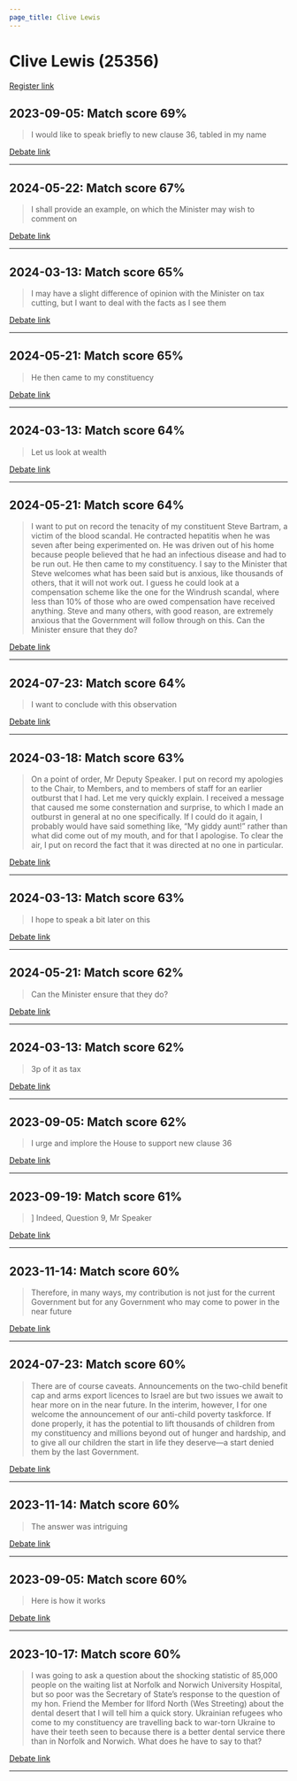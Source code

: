 ```yaml
---
page_title: Clive Lewis
---
```


# Clive Lewis  (25356)

[Register link](https://www.theyworkforyou.com/mp/25356/register)



## 2023-09-05: Match score 69%

>I would like to speak briefly to new clause 36, tabled in my name

[Debate link](https://www.theyworkforyou.com/debates/?id=2023-09-05c.304.0) 

---



## 2024-05-22: Match score 67%

>I shall provide an example, on which the Minister may wish to comment on

[Debate link](https://www.theyworkforyou.com/debates/?id=2024-05-22b.904.1) 

---



## 2024-03-13: Match score 65%

>I may have a slight difference of opinion with the Minister on tax cutting, but I want to deal with the facts as I see them

[Debate link](https://www.theyworkforyou.com/debates/?id=2024-03-13b.333.2) 

---



## 2024-05-21: Match score 65%

>He then came to my constituency

[Debate link](https://www.theyworkforyou.com/debates/?id=2024-05-21a.774.0) 

---



## 2024-03-13: Match score 64%

>Let us look at wealth

[Debate link](https://www.theyworkforyou.com/debates/?id=2024-03-13b.348.0) 

---



## 2024-05-21: Match score 64%

>I want to put on record the tenacity of my constituent Steve Bartram, a victim of the blood scandal. He contracted hepatitis when he was seven after being experimented on. He was driven out of his home because people believed that he had an infectious disease and had to be run out. He then came to my constituency. I say to the Minister that Steve welcomes what has been said but is anxious, like thousands of others, that it will not work out. I guess he could look at a compensation scheme like the one for the Windrush scandal, where less than 10% of those who are owed compensation have received anything. Steve and many others, with good reason, are extremely anxious that the Government will follow through on this. Can the Minister ensure that they do?

[Debate link](https://www.theyworkforyou.com/debates/?id=2024-05-21a.774.0) 

---



## 2024-07-23: Match score 64%

>I want to conclude with this observation

[Debate link](https://www.theyworkforyou.com/debates/?id=2024-07-23d.621.0) 

---



## 2024-03-18: Match score 63%

>On a point of order, Mr Deputy Speaker. I put on record my apologies to the Chair, to Members, and to members of staff for an earlier outburst that I had. Let me very quickly explain. I received a message that caused me some consternation and surprise, to which I made an outburst in general at no one specifically. If I could do it again, I probably would have said something like, “My giddy aunt!” rather than what did come out of my mouth, and for that I apologise. To clear the air, I put on record the fact that it was directed at no one in particular.

[Debate link](https://www.theyworkforyou.com/debates/?id=2024-03-18c.772.0) 

---



## 2024-03-13: Match score 63%

>I hope to speak a bit later on this

[Debate link](https://www.theyworkforyou.com/debates/?id=2024-03-13b.333.2) 

---



## 2024-05-21: Match score 62%

>Can the Minister ensure that they do?

[Debate link](https://www.theyworkforyou.com/debates/?id=2024-05-21a.774.0) 

---



## 2024-03-13: Match score 62%

>3p of it as tax

[Debate link](https://www.theyworkforyou.com/debates/?id=2024-03-13b.333.2) 

---



## 2023-09-05: Match score 62%

>I urge and implore the House to support new clause 36

[Debate link](https://www.theyworkforyou.com/debates/?id=2023-09-05c.304.0) 

---



## 2023-09-19: Match score 61%

>] Indeed, Question 9, Mr Speaker

[Debate link](https://www.theyworkforyou.com/debates/?id=2023-09-19c.1222.2) 

---



## 2023-11-14: Match score 60%

>Therefore, in many ways, my contribution is not just for the current Government but for any Government who may come to power in the near future

[Debate link](https://www.theyworkforyou.com/debates/?id=2023-11-14b.593.0) 

---



## 2024-07-23: Match score 60%

>There are of course caveats. Announcements on the two-child benefit cap and arms export licences to Israel are but two issues we await to hear more on in the near future. In the interim, however, I for one welcome the announcement of our anti-child poverty taskforce. If done properly, it has the potential to lift thousands of children from my constituency and millions beyond out of hunger and hardship, and to give all our children the start in life they deserve—a start denied them by the last Government.

[Debate link](https://www.theyworkforyou.com/debates/?id=2024-07-23d.621.0) 

---



## 2023-11-14: Match score 60%

>The answer was intriguing

[Debate link](https://www.theyworkforyou.com/debates/?id=2023-11-14b.593.0) 

---



## 2023-09-05: Match score 60%

>Here is how it works

[Debate link](https://www.theyworkforyou.com/debates/?id=2023-09-05c.304.0) 

---



## 2023-10-17: Match score 60%

>I was going to ask a question about the shocking statistic of 85,000 people on the waiting list at Norfolk and Norwich University Hospital, but so poor was the Secretary of State’s response to the question of my hon. Friend the Member for Ilford North (Wes Streeting) about the dental desert that I will tell him a quick story. Ukrainian refugees who come to my constituency are travelling back to war-torn Ukraine to have their teeth seen to because there is a better dental service there than in Norfolk and Norwich. What does he have to say to that?

[Debate link](https://www.theyworkforyou.com/debates/?id=2023-10-17e.163.2) 

---

